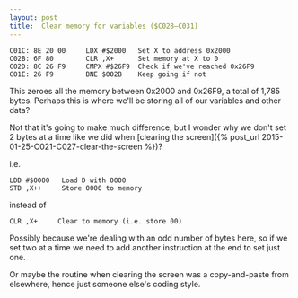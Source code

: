 ```yaml
---
layout: post
title:  Clear memory for variables ($C028—C031)
---
```


```
C01C: 8E 20 00     LDX #$2000   Set X to address 0x2000
C02B: 6F 80        CLR ,X+      Set memory at X to 0
C02D: 8C 26 F9     CMPX #$26F9  Check if we've reached 0x26F9
C01E: 26 F9        BNE $002B    Keep going if not
```

This zeroes all the memory between 0x2000 and 0x26F9, a total of 1,785 bytes. Perhaps this is where we'll be storing all of our variables and other data?

Not that it's going to make much difference, but I wonder why we don't set 2 bytes at a time like we did when [clearing the screen]({% post_url 2015-01-25-C021-C027-clear-the-screen %})?

i.e.

```
LDD #$0000   Load D with 0000
STD ,X++     Store 0000 to memory
```

instead of
```
CLR ,X+     Clear to memory (i.e. store 00)
```

Possibly because we're dealing with an odd number of bytes here, so if we set two at a time we need to add another instruction at the end to set just one.

Or maybe the routine when clearing the screen was a copy-and-paste from elsewhere, hence just someone else's coding style.
